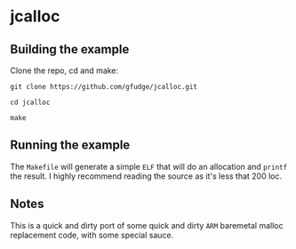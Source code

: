 # jcalloc

## Building the example
Clone the repo, cd and make:

`git clone https://github.com/gfudge/jcalloc.git`

`cd jcalloc`

`make`

## Running the example

The `Makefile` will generate a simple `ELF` that will do an allocation and `printf` the result. I highly recommend reading the source as it's less that 200 loc.


## Notes
This is a quick and dirty port of some quick and dirty `ARM` baremetal malloc replacement code, with some special sauce.
